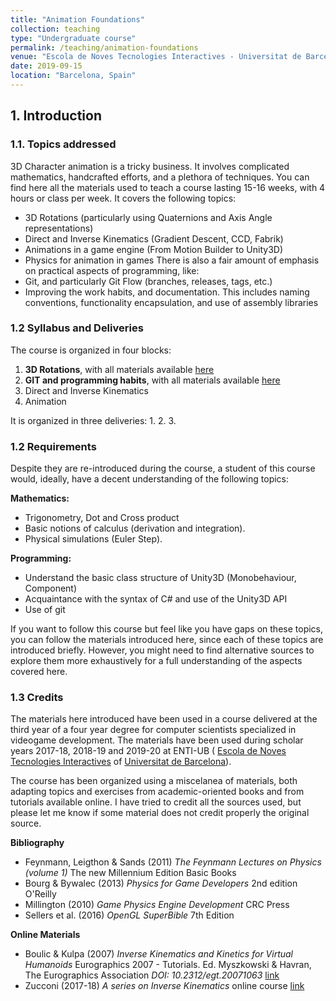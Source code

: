```yaml
---
title: "Animation Foundations"
collection: teaching
type: "Undergraduate course"
permalink: /teaching/animation-foundations
venue: "Escola de Noves Tecnologies Interactives - Universitat de Barcelona"
date: 2019-09-15
location: "Barcelona, Spain"
---
```


## 1. Introduction

### 1.1. Topics addressed

3D Character animation is a tricky business. It involves complicated mathematics, handcrafted efforts, and a plethora of techniques. You can find here all the materials used to teach a course lasting 15-16 weeks, with 4 hours or class per week. It covers the following topics:
 * 3D Rotations (particularly using Quaternions and Axis Angle representations)
 * Direct and Inverse Kinematics (Gradient Descent, CCD, Fabrik)
 * Animations in a game engine (From Motion Builder to Unity3D)
 * Physics for animation in games
  There is also a fair amount of emphasis on practical aspects of programming, like:
 * Git, and particularly Git Flow (branches, releases, tags, etc.)
 * Improving the work habits, and documentation. This includes naming conventions, functionality encapsulation, and use of assembly libraries


### 1.2 Syllabus and Deliveries

 The course is organized in four blocks:
 1. **3D Rotations**, with all materials available [here](./anim-foundations/3Drotations)
 2. **GIT and programming habits**, with all materials available [here](./anim-foundations/git)
 3. Direct and Inverse Kinematics
 4. Animation 
 
 It is organized in three deliveries:
 1.
 2.
 3.
 
 
 
 
 
###  1.2 Requirements
Despite they are re-introduced during the course, a student of this course would, ideally, have a decent understanding of the following topics:

**Mathematics:**
* Trigonometry, Dot and Cross product
* Basic notions of calculus (derivation and integration). 
* Physical simulations (Euler Step).

**Programming:** 
* Understand the basic class structure of Unity3D (Monobehaviour, Component)
* Acquaintance with the syntax of C# and use of the Unity3D API
* Use of git

If you want to follow this course but feel like you have gaps on these topics, you can follow the materials introduced here, since each of these topics are introduced briefly. However, you might need to find alternative sources to explore them more exhaustively for a full understanding of the aspects covered here.

### 1.3 Credits

The materials here introduced have been used in a course delivered at the third year of a four year degree for computer scientists specialized in videogame development. The materials have been used during scholar years 2017-18, 2018-19 and 2019-20 at ENTI-UB ( [Escola de Noves Tecnologies Interactives](www.enti.cat) of [Universitat de Barcelona](www.ub.edu)).

The course has been organized using a miscelanea of materials, both adapting topics and exercises from academic-oriented books and from tutorials available online. I have tried to credit all the sources used, but please let me know if some material does not credit properly the original source.

**Bibliography**

*	Feynmann, Leigthon & Sands (2011) *The Feynmann Lectures on Physics (volume 1)*  The new Millennium Edition Basic Books
*	Bourg & Bywalec (2013) *Physics for Game Developers*  2nd edition O'Reilly
*	Millington (2010) *Game Physics Engine Development* CRC Press
*	Sellers et al. (2016) *OpenGL SuperBible* 7th Edition

**Online Materials**

* Boulic &  Kulpa (2007) *Inverse Kinematics and Kinetics for Virtual Humanoids* Eurographics 2007 - Tutorials. Ed. Myszkowski &  Havran, The Eurographics Association *DOI: 10.2312/egt.20071063* [link](https://diglib.eg.org/handle/10.2312/egt.20071063.173-243)
* Zucconi (2017-18) *A series on Inverse Kinematics* online course [link](https://www.alanzucconi.com/tag/inverse-kinematics/)
















